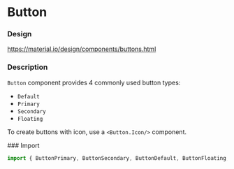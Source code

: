 # Button

### Design
<a href="https://material.io/design/components/buttons.html" target="_blank">https://material.io/design/components/buttons.html</a>

### Description
`Button` component provides 4 commonly used button types:
- `Default`
- `Primary`
- `Secondary`
- `Floating`

To create buttons with icon, use a `<Button.Icon/>` component.

### Import
```js
import { ButtonPrimary, ButtonSecondary, ButtonDefault, ButtonFloating, ButtonIcon } from "@webiny/ui/Button";
```